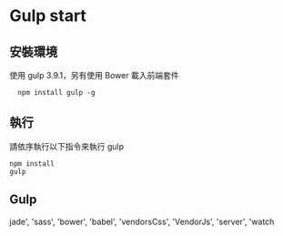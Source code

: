 # Gulp start



## 安裝環境
使用 gulp 3.9.1，另有使用 Bower 載入前端套件
```
  npm install gulp -g
```

## 執行
請依序執行以下指令來執行 gulp

```
npm install
gulp
```

## Gulp
jade', 'sass', 'bower', 'babel', 'vendorsCss', 'VendorJs', 'server', 'watch
